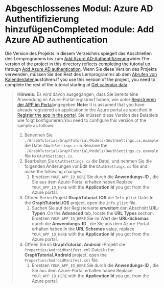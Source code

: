 # <a name="completed-module-add-azure-ad-authentication"></a><span data-ttu-id="84cf1-101">Abgeschlossenes Modul: Azure AD Authentifizierung hinzufügen</span><span class="sxs-lookup"><span data-stu-id="84cf1-101">Completed module: Add Azure AD authentication</span></span>

<span data-ttu-id="84cf1-102">Die Version des Projekts in diesem Verzeichnis spiegelt das Abschließen des Lernprogramms bis zum [Add Azure AD-Authentifizierung](https://docs.microsoft.com/graph/tutorials/xamarin?tutorial-step=3)wider.</span><span class="sxs-lookup"><span data-stu-id="84cf1-102">The version of the project in this directory reflects completing the tutorial up through [Add Azure AD authentication](https://docs.microsoft.com/graph/tutorials/xamarin?tutorial-step=3).</span></span> <span data-ttu-id="84cf1-103">Wenn Sie diese Version des Projekts verwenden, müssen Sie den Rest des Lernprogramms ab dem [Abrufen von Kalenderdaten](https://docs.microsoft.com/graph/tutorials/xamarin?tutorial-step=4)ausführen.</span><span class="sxs-lookup"><span data-stu-id="84cf1-103">If you use this version of the project, you need to complete the rest of the tutorial starting at [Get calendar data](https://docs.microsoft.com/graph/tutorials/xamarin?tutorial-step=4).</span></span>

> <span data-ttu-id="84cf1-104">**Hinweis:** Es wird davon ausgegangen, dass Sie bereits eine Anwendung im Azure-Portal registriert haben, wie unter [Registrieren der APP im Portal](https://docs.microsoft.com/graph/tutorials/xamarin?tutorial-step=2)angegeben.</span><span class="sxs-lookup"><span data-stu-id="84cf1-104">**Note:** It is assumed that you have already registered an application in the Azure portal as specified in [Register the app in the portal](https://docs.microsoft.com/graph/tutorials/xamarin?tutorial-step=2).</span></span> <span data-ttu-id="84cf1-105">Sie müssen diese Version des Beispiels wie folgt konfigurieren:</span><span class="sxs-lookup"><span data-stu-id="84cf1-105">You need to configure this version of the sample as follows:</span></span>
>
> 1. <span data-ttu-id="84cf1-106">Benennen Sie `./GraphTutorial/GraphTutorial/Models/OAuthSettings.cs.example` die Datei `OAuthSettings.cs`in.</span><span class="sxs-lookup"><span data-stu-id="84cf1-106">Rename the `./GraphTutorial/GraphTutorial/Models/OAuthSettings.cs.example` file to `OAuthSettings.cs`.</span></span>
> 1. <span data-ttu-id="84cf1-107">Bearbeiten Sie `OAuthSettings.cs` die Datei, und nehmen Sie die folgenden Änderungen vor.</span><span class="sxs-lookup"><span data-stu-id="84cf1-107">Edit the `OAuthSettings.cs` file and make the following changes.</span></span>
>     1. <span data-ttu-id="84cf1-108">Ersetzen `YOUR_APP_ID_HERE` Sie durch die **Anwendungs-ID** , die Sie aus dem Azure-Portal erhalten haben.</span><span class="sxs-lookup"><span data-stu-id="84cf1-108">Replace `YOUR_APP_ID_HERE` with the **Application Id** you got from the Azure portal.</span></span>
> 1. <span data-ttu-id="84cf1-109">Öffnen Sie im Projekt **GraphTutorial. IOS** die `Info.plist` Datei.</span><span class="sxs-lookup"><span data-stu-id="84cf1-109">In the **GraphTutorial.iOS** project, open the `Info.plist` file.</span></span>
>    1. <span data-ttu-id="84cf1-110">Suchen Sie auf der Registerkarte **erweitert** den Abschnitt **URL-Typen** .</span><span class="sxs-lookup"><span data-stu-id="84cf1-110">On the **Advanced** tab, locate the **URL Types** section.</span></span> <span data-ttu-id="84cf1-111">Ersetzen `YOUR_APP_ID_HERE` Sie im Wert der **URL-Schemas** durch die **Anwendungs-ID** , die Sie aus dem Azure-Portal erhalten haben.</span><span class="sxs-lookup"><span data-stu-id="84cf1-111">In the **URL Schemes** value, replace `YOUR_APP_ID_HERE` with the **Application Id** you got from the Azure portal.</span></span>
> 1. <span data-ttu-id="84cf1-112">Öffnen Sie im **GraphTutorial. Android** -Projekt die `Properties/AndroidManifest.xml` Datei.</span><span class="sxs-lookup"><span data-stu-id="84cf1-112">In the **GraphTutorial.Android** project, open the `Properties/AndroidManifest.xml` file.</span></span>
>     1. <span data-ttu-id="84cf1-113">Ersetzen `YOUR_APP_ID_HERE` Sie durch die **Anwendungs-ID** , die Sie aus dem Azure-Portal erhalten haben.</span><span class="sxs-lookup"><span data-stu-id="84cf1-113">Replace `YOUR_APP_ID_HERE` with the **Application Id** you got from the Azure portal.</span></span>
